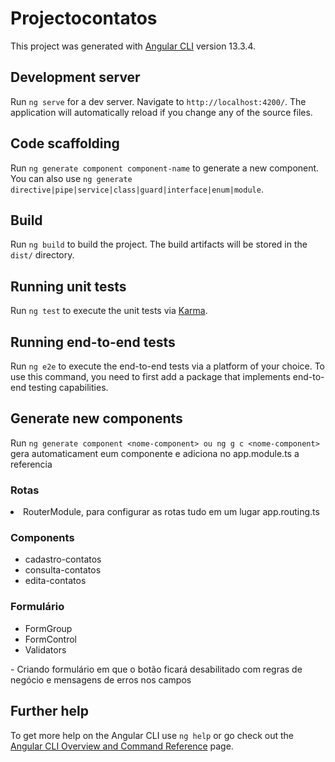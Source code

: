 # Projectocontatos

This project was generated with [Angular CLI](https://github.com/angular/angular-cli) version 13.3.4.

## Development server

Run `ng serve` for a dev server. Navigate to `http://localhost:4200/`. The application will automatically reload if you change any of the source files.

## Code scaffolding

Run `ng generate component component-name` to generate a new component. You can also use `ng generate directive|pipe|service|class|guard|interface|enum|module`.

## Build

Run `ng build` to build the project. The build artifacts will be stored in the `dist/` directory.

## Running unit tests

Run `ng test` to execute the unit tests via [Karma](https://karma-runner.github.io).

## Running end-to-end tests

Run `ng e2e` to execute the end-to-end tests via a platform of your choice. To use this command, you need to first add a package that implements end-to-end testing capabilities.

## Generate new components 

Run `ng generate component <nome-component> ou ng g c <nome-component>` gera automaticament eum componente e adiciona no app.module.ts a referencia

<h3>Rotas</h3>
 <li>RouterModule, para configurar as rotas tudo em um lugar app.routing.ts</li>

<h3>Components</h3> 
<ul>
  <li>cadastro-contatos</li>
  <li>consulta-contatos</li>
  <li>edita-contatos</li>
</ul>

<h3>Formulário</h3>
<ul>
  <li>FormGroup</li>
  <li>FormControl</li>
  <li>Validators</li>
</ul>
 - Criando formulário em que o botão ficará desabilitado com regras de negócio e mensagens de erros nos campos

## Further help

To get more help on the Angular CLI use `ng help` or go check out the [Angular CLI Overview and Command Reference](https://angular.io/cli) page.
